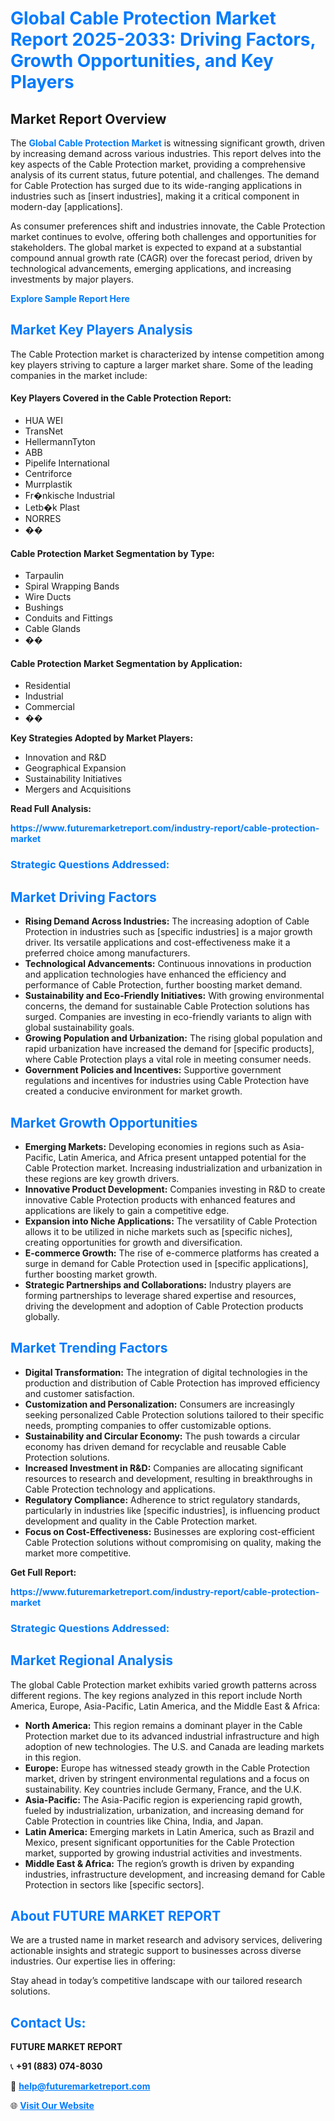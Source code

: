 <h1 style="color: #007BFF;">Global Cable Protection Market Report 2025-2033: Driving Factors, Growth Opportunities, and Key Players</h1>

<section id="overview">
<h2>Market Report Overview</h2>
<p>The <a href="https://www.futuremarketreport.com/industry-report/cable-protection-market" style="color: #007BFF; text-decoration: none;"><strong>Global Cable Protection Market</strong></a> is witnessing significant growth, driven by increasing demand across various industries. This report delves into the key aspects of the Cable Protection market, providing a comprehensive analysis of its current status, future potential, and challenges. The demand for Cable Protection has surged due to its wide-ranging applications in industries such as [insert industries], making it a critical component in modern-day [applications].</p>
<p>As consumer preferences shift and industries innovate, the Cable Protection market continues to evolve, offering both challenges and opportunities for stakeholders. The global market is expected to expand at a substantial compound annual growth rate (CAGR) over the forecast period, driven by technological advancements, emerging applications, and increasing investments by major players.</p>
</section>

<section id="overview">
<p><a href="https://www.futuremarketreport.com/request-sample/reportId=114065" style="color: #007BFF; text-decoration: none;"><strong>Explore Sample Report Here</strong></a></p>
</section>

<section id="key-players">
<h2 style="color: #007BFF;">Market Key Players Analysis</h2>
<p>The Cable Protection market is characterized by intense competition among key players striving to capture a larger market share. Some of the leading companies in the market include:</p>
<h4>Key Players Covered in the Cable Protection Report:</h4>
<ul><li>HUA WEI</li><li>TransNet</li><li>HellermannTyton</li><li>ABB</li><li>Pipelife International</li><li>Centriforce</li><li>Murrplastik</li><li>Fr�nkische Industrial</li><li>Letb�k Plast</li><li>NORRES</li><li>��</li></ul>
<h4>Cable Protection Market Segmentation by Type:</h4>
<ul><li>Tarpaulin</li><li>Spiral Wrapping Bands</li><li>Wire Ducts</li><li>Bushings</li><li>Conduits and Fittings</li><li>Cable Glands</li><li>��</li></ul>

<h4>Cable Protection Market Segmentation by Application:</h4>
<ul><li>Residential</li><li>Industrial</li><li>Commercial</li><li>��</li></ul>
<p><strong>Key Strategies Adopted by Market Players:</strong></p>
<ul>
<li>Innovation and R&D</li>
<li>Geographical Expansion</li>
<li>Sustainability Initiatives</li>
<li>Mergers and Acquisitions</li>
</ul>
</section>

<section>
<p><strong>Read Full Analysis: </strong></p><a href="https://www.futuremarketreport.com/industry-report/cable-protection-market" style="color: #007BFF; text-decoration: none;"><strong>https://www.futuremarketreport.com/industry-report/cable-protection-market</strong></a>
<h3 style="color: #007BFF;">Strategic Questions Addressed:</h3>
</section>

<section id="driving-factors">
<h2 style="color: #007BFF;">Market Driving Factors</h2>
<ul>
<li><strong>Rising Demand Across Industries:</strong> The increasing adoption of Cable Protection in industries such as [specific industries] is a major growth driver. Its versatile applications and cost-effectiveness make it a preferred choice among manufacturers.</li>
<li><strong>Technological Advancements:</strong> Continuous innovations in production and application technologies have enhanced the efficiency and performance of Cable Protection, further boosting market demand.</li>
<li><strong>Sustainability and Eco-Friendly Initiatives:</strong> With growing environmental concerns, the demand for sustainable Cable Protection solutions has surged. Companies are investing in eco-friendly variants to align with global sustainability goals.</li>
<li><strong>Growing Population and Urbanization:</strong> The rising global population and rapid urbanization have increased the demand for [specific products], where Cable Protection plays a vital role in meeting consumer needs.</li>
<li><strong>Government Policies and Incentives:</strong> Supportive government regulations and incentives for industries using Cable Protection have created a conducive environment for market growth.</li>
</ul>
</section>

<section id="growth-opportunities">
<h2 style="color: #007BFF;">Market Growth Opportunities</h2>
<ul>
<li><strong>Emerging Markets:</strong> Developing economies in regions such as Asia-Pacific, Latin America, and Africa present untapped potential for the Cable Protection market. Increasing industrialization and urbanization in these regions are key growth drivers.</li>
<li><strong>Innovative Product Development:</strong> Companies investing in R&D to create innovative Cable Protection products with enhanced features and applications are likely to gain a competitive edge.</li>
<li><strong>Expansion into Niche Applications:</strong> The versatility of Cable Protection allows it to be utilized in niche markets such as [specific niches], creating opportunities for growth and diversification.</li>
<li><strong>E-commerce Growth:</strong> The rise of e-commerce platforms has created a surge in demand for Cable Protection used in [specific applications], further boosting market growth.</li>
<li><strong>Strategic Partnerships and Collaborations:</strong> Industry players are forming partnerships to leverage shared expertise and resources, driving the development and adoption of Cable Protection products globally.</li>
</ul>
</section>

<section id="trending-factors">
<h2 style="color: #007BFF;">Market Trending Factors</h2>
<ul>
<li><strong>Digital Transformation:</strong> The integration of digital technologies in the production and distribution of Cable Protection has improved efficiency and customer satisfaction.</li>
<li><strong>Customization and Personalization:</strong> Consumers are increasingly seeking personalized Cable Protection solutions tailored to their specific needs, prompting companies to offer customizable options.</li>
<li><strong>Sustainability and Circular Economy:</strong> The push towards a circular economy has driven demand for recyclable and reusable Cable Protection solutions.</li>
<li><strong>Increased Investment in R&D:</strong> Companies are allocating significant resources to research and development, resulting in breakthroughs in Cable Protection technology and applications.</li>
<li><strong>Regulatory Compliance:</strong> Adherence to strict regulatory standards, particularly in industries like [specific industries], is influencing product development and quality in the Cable Protection market.</li>
<li><strong>Focus on Cost-Effectiveness:</strong> Businesses are exploring cost-efficient Cable Protection solutions without compromising on quality, making the market more competitive.</li>
</ul>
</section>

<section>
<p><strong>Get Full Report: </strong></p><a href="https://www.futuremarketreport.com/industry-report/cable-protection-market" style="color: #007BFF; text-decoration: none;"><strong>https://www.futuremarketreport.com/industry-report/cable-protection-market</strong></a>
<h3 style="color: #007BFF;">Strategic Questions Addressed:</h3>
</section>


<section id="regional-analysis">
<h2 style="color: #007BFF;">Market Regional Analysis</h2>
<p>The global Cable Protection market exhibits varied growth patterns across different regions. The key regions analyzed in this report include North America, Europe, Asia-Pacific, Latin America, and the Middle East & Africa:</p>
<ul>
<li><strong>North America:</strong> This region remains a dominant player in the Cable Protection market due to its advanced industrial infrastructure and high adoption of new technologies. The U.S. and Canada are leading markets in this region.</li>
<li><strong>Europe:</strong> Europe has witnessed steady growth in the Cable Protection market, driven by stringent environmental regulations and a focus on sustainability. Key countries include Germany, France, and the U.K.</li>
<li><strong>Asia-Pacific:</strong> The Asia-Pacific region is experiencing rapid growth, fueled by industrialization, urbanization, and increasing demand for Cable Protection in countries like China, India, and Japan.</li>
<li><strong>Latin America:</strong> Emerging markets in Latin America, such as Brazil and Mexico, present significant opportunities for the Cable Protection market, supported by growing industrial activities and investments.</li>
<li><strong>Middle East & Africa:</strong> The region’s growth is driven by expanding industries, infrastructure development, and increasing demand for Cable Protection in sectors like [specific sectors].</li>
</ul>
</section>

<footer>
<h2 style="color: #007BFF;">About FUTURE MARKET REPORT</h2>
<p>We are a trusted name in market research and advisory services, delivering actionable insights and strategic support to businesses across diverse industries. Our expertise lies in offering:</p>

<p>Stay ahead in today’s competitive landscape with our tailored research solutions.</p>

<h2 style="color: #007BFF;">Contact Us:</h2>
<p><strong>FUTURE MARKET REPORT</strong></p>
<p>📞 <strong>+91 (883) 074-8030</strong></p>
<p>📧 <strong><a href="mailto:help@futuremarketreport.com" style="color: #007BFF;">help@futuremarketreport.com</a></strong></p>
<p>🌐 <strong><a href="https://www.futuremarketreport.com/" style="color: #007BFF;">Visit Our Website</a></strong></p>
</footer>